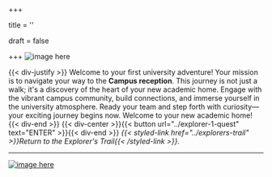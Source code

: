 +++

title = ''

draft = false

+++
![image here](../images/explorer-1.png#center)

{{< div-justify >}}
Welcome to your first university adventure! Your mission is to navigate your way to the **Campus reception**. This journey is not just a walk; it's a discovery of the heart of your new academic home. Engage with the vibrant campus community, build connections, and immerse yourself in the university atmosphere. Ready your team and step forth with curiosity—your exciting journey begins now. Welcome to your new academic home!
{{< div-end >}}
{{< div-center >}}{{< button url="../explorer-1-quest" text="ENTER" >}}{{< div-end >}}
*{{< styled-link href="../explorers-trail" >}}Return to the Explorer's Trail{{< /styled-link >}}.*

___


[![image here](../images/lost-icon.png#center)](../lost)